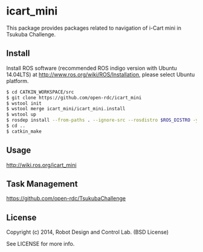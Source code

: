 icart_mini
=================

This package provides packages related to navigation of i-Cart mini in Tsukuba Challenge.

## Install

Install ROS software (recommended ROS indigo version with Ubuntu 14.04LTS) at http://www.ros.org/wiki/ROS/Installation, please select Ubuntu platform. 

```sh
$ cd CATKIN_WORKSPACE/src
$ git clone https://github.com/open-rdc/icart_mini
$ wstool init
$ wstool merge icart_mini/icart_mini.install
$ wstool up
$ rosdep install --from-paths . --ignore-src --rosdistro $ROS_DISTRO -y
$ cd ..
$ catkin_make
```

## Usage

http://wiki.ros.org/icart_mini

## Task Management

https://github.com/open-rdc/TsukubaChallenge

## License

Copyright (c) 2014, Robot Design and Control Lab. (BSD License)

See LICENSE for more info.
